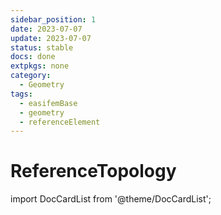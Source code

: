 ```yaml
---
sidebar_position: 1
date: 2023-07-07
update: 2023-07-07
status: stable
docs: done
extpkgs: none
category:
  - Geometry
tags:
  - easifemBase
  - geometry
  - referenceElement
---
```


# ReferenceTopology

import DocCardList from '@theme/DocCardList';

<DocCardList />
